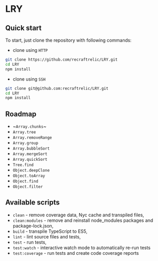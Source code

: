 # LRY

## Quick start

To start, just clone the repository with following commands:

- clone using `HTTP`

```sh
git clone https://github.com/recraftrelic/LRY.git
cd LRY
npm install
```

- clone using `SSH`

```sh
git clone git@github.com:recraftrelic/LRY.git
cd LRY
npm install
```

## Roadmap
 
* ~`Array.chunks`~
* `Array.tree`
* `Array.removeRange`
* ``Array.group``
* `Array.bubbleSort`
* `Array.mergeSort`
* `Array.quickSort`
* `Tree.find`
* `Object.deepClone`
* `Object.toArray`
* `Object.find`
* `Object.filter`


## Available scripts

+ `clean` - remove coverage data, Nyc cache and transpiled files,
+ `clean:modules` - remove and reinstall node_modules packages and package-lock.json,
+ `build` - transpile TypeScript to ES5,
+ `lint` - lint source files and tests,
+ `test` - run tests,
+ `test:watch` - interactive watch mode to automatically re-run tests
+ `test:coverage` - run tests and create code coverage reports
